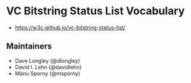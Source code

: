 # VC Bitstring Status List Vocabulary

- https://w3c.github.io/vc-bitstring-status-list/

## Maintainers

- Dave Longley (@dlongley)
- David I. Lehn (@davidlehn)
- Manu Sporny (@msporny)
